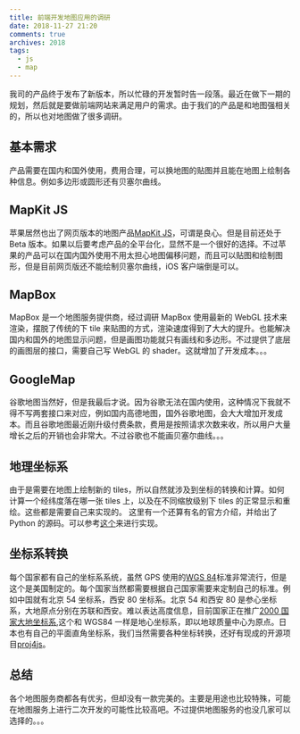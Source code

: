 ```yaml
---
title: 前端开发地图应用的调研
date: 2018-11-27 21:20
comments: true
archives: 2018
tags:
  - js
  - map
---
```


我司的产品终于发布了新版本，所以忙碌的开发暂时告一段落。最近在做下一期的规划，然后就是要做前端网站来满足用户的需求。由于我们的产品是和地图强相关的，所以也对地图做了很多调研。

## 基本需求

产品需要在国内和国外使用，费用合理，可以换地图的贴图并且能在地图上绘制各种信息。例如多边形或圆形还有贝塞尔曲线。

## MapKit JS

苹果居然也出了网页版本的地图产品[MapKit JS](https://developer.apple.com/maps/mapkitjs/)，可谓是良心。但是目前还处于 Beta 版本。如果以后要考虑产品的全平台化，显然不是一个很好的选择。不过苹果的产品可以在国内国外使用不用太担心地图偏移问题，而且可以贴图和绘制图形，但是目前网页版还不能绘制贝塞尔曲线，iOS 客户端倒是可以。

## MapBox

MapBox 是一个地图服务提供商，经过调研 MapBox 使用最新的 WebGL 技术来渲染，摆脱了传统的下 tile 来贴图的方式，渲染速度得到了大大的提升。也能解决国内和国外的地图显示问题，但是画图功能就只有画线和多边形。不过提供了底层的画图层的接口，需要自己写 WebGL 的 shader。这就增加了开发成本。。。

## GoogleMap

谷歌地图当然好，但是我最后才说。因为谷歌无法在国内使用，这种情况下我就不得不写两套接口来对应，例如国内高德地图，国外谷歌地图，会大大增加开发成本。而且谷歌地图最近刚升级付费条款，费用是按照请求次数来收，所以用户大量增长之后的开销也会非常大。不过谷歌也不能画贝塞尔曲线。。。

## 地理坐标系

由于是需要在地图上绘制新的 tiles，所以自然就涉及到坐标的转换和计算。如何计算一个经纬度落在哪一张 tiles 上，以及在不同缩放级别下 tiles 的正常显示和重绘。这些都是需要自己来实现的。
这里有一个还算有名的官方介绍，并给出了 Python 的源码。可以参考[这个](http://www.maptiler.org/google-maps-coordinates-tile-bounds-projection/)来进行实现。

## 坐标系转换

每个国家都有自己的坐标系系统，虽然 GPS 使用的[WGS 84](https://epsg.io/4326)标准非常流行，但是这个是美国制定的。每个国家当然都需要根据自己国家需要来定制自己的标准。例如中国就有北京 54 坐标系，西安 80 坐标系。北京 54 和西安 80 是参心坐标系，大地原点分别在苏联和西安。难以表达高度信息，目前国家正在推广[2000 国家大地坐标系](https://epsg.io/4479),这个和 WGS84 一样是地心坐标系，即以地球质量中心为原点。日本也有自己的平面直角坐标系，我们当然需要各种坐标转换，还好有现成的开源项目[proj4js](https://github.com/proj4js/proj4js)。

## 总结

各个地图服务商都各有优劣，但却没有一款完美的。主要是用途也比较特殊，可能在地图服务上进行二次开发的可能性比较高吧。不过提供地图服务的也没几家可以选择的。。。
